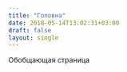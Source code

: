 ```yaml
---
title: "Головна"
date: 2018-05-14T13:02:31+03:00
draft: false
layout: single
---
```


Обобщающая страница